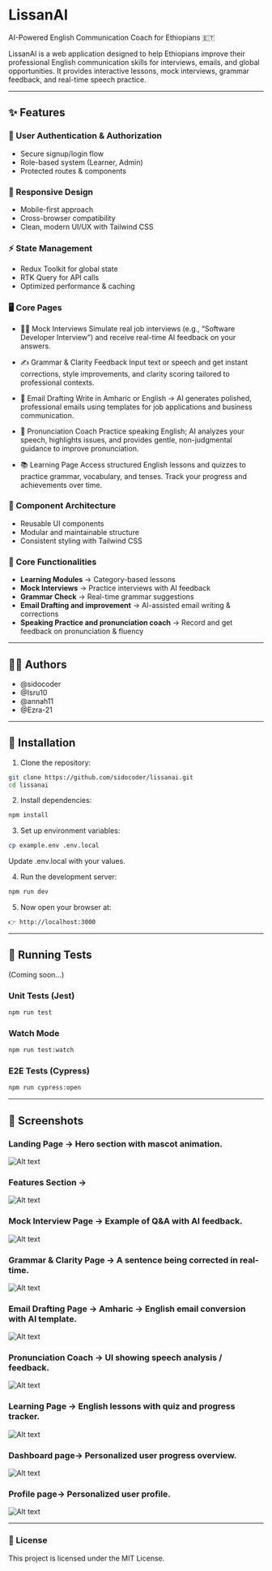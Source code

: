 # LissanAI  
AI-Powered English Communication Coach for Ethiopians 🇪🇹  

LissanAI is a web application designed to help Ethiopians improve their professional English communication skills for interviews, emails, and global opportunities. It provides interactive lessons, mock interviews, grammar feedback, and real-time speech practice.  

---

## ✨ Features  

### 🔐 User Authentication & Authorization  
- Secure signup/login flow  
- Role-based system (Learner, Admin)  
- Protected routes & components  

### 📱 Responsive Design  
- Mobile-first approach  
- Cross-browser compatibility  
- Clean, modern UI/UX with Tailwind CSS  

### ⚡ State Management  
- Redux Toolkit for global state  
- RTK Query for API calls  
- Optimized performance & caching  

### 🖥️ Core Pages 
- 🧑‍💼 Mock Interviews
    Simulate real job interviews (e.g., “Software Developer Interview”) and receive real-time AI feedback on your answers.

- ✍️ Grammar & Clarity Feedback
    Input text or speech and get instant corrections, style improvements, and clarity scoring tailored to professional contexts.

- 📧 Email Drafting
    Write in Amharic or English → AI generates polished, professional emails using templates for job applications and business communication.

- 🎤 Pronunciation Coach
    Practice speaking English; AI analyzes your speech, highlights issues, and provides gentle, non-judgmental guidance to improve pronunciation.

- 📚 Learning Page
    Access structured English lessons and quizzes to practice grammar, vocabulary, and tenses.
    Track your progress and achievements over time.

### 🧩 Component Architecture  
- Reusable UI components  
- Modular and maintainable structure  
- Consistent styling with Tailwind CSS  

### 📝 Core Functionalities  
- **Learning Modules** → Category-based lessons  
- **Mock Interviews** → Practice interviews with AI feedback  
- **Grammar Check** → Real-time grammar suggestions  
- **Email Drafting and improvement** → AI-assisted email writing & corrections  
- **Speaking Practice and pronunciation coach** → Record and get feedback on pronunciation & fluency  

---

## 👩‍💻 Authors  

- @sidocoder 
- @Isru10
- @annah11
- @Ezra-21 

---

## 🚀 Installation  

1. Clone the repository:  
```bash
git clone https://github.com/sidocoder/lissanai.git
cd lissanai
```
2. Install dependencies:
```bash 
npm install
```
3. Set up environment variables:
```bash  
cp example.env .env.local
```
Update .env.local with your values.

4. Run the development server:
```bash
npm run dev
```

5. Now open your browser at:
```bash
👉 http://localhost:3000
```
---

## 🧪 Running Tests

(Coming soon...)

### Unit Tests (Jest)

```bash 
npm run test 
```
### Watch Mode
```bash
npm run test:watch
```
### E2E Tests (Cypress)
```bash
npm run cypress:open
```
--- 

## 📸 Screenshots

### Landing Page → Hero section with mascot animation.
![Alt text](./public/images/landingpage.png)

### Features Section → 
![Alt text](./public/images/features.png)
### Mock Interview Page → Example of Q&A with AI feedback.
![Alt text](./public/images/mockinterviewpage.png)
### Grammar & Clarity Page → A sentence being corrected in real-time.
![Alt text](./public/images/grammarpage.png)

### Email Drafting Page → Amharic → English email conversion with AI template.
![Alt text](./public/images/emaildraftingpage.png)

### Pronunciation Coach → UI showing speech analysis / feedback.
![Alt text](./public/images/pronunciationpage.png)

### Learning Page → English lessons with quiz and progress tracker.
![Alt text](./public/images/learn.png)

### Dashboard page→ Personalized user progress overview.
![Alt text](./public/images/dashboardpage.png)
### Profile page→ Personalized user profile.
![Alt text](./public/images/profilepage.png)

---

### 📜 License
This project is licensed under the MIT License.
